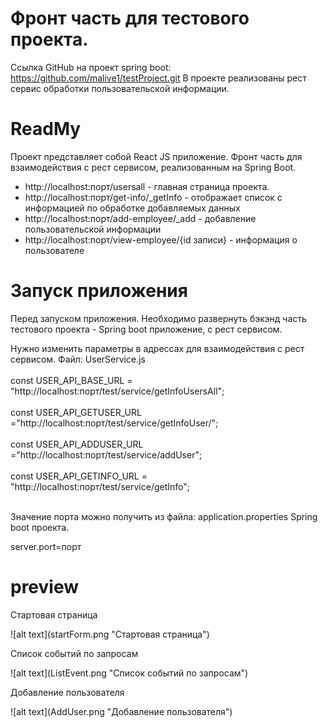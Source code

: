# Фронт часть для тестового проекта.

Ссылка GitHub на проект spring boot: https://github.com/malive1/testProject.git
В проекте реализованы рест сервис обработки пользовательской информации.

# ReadMy

Проект представляет собой React JS приложение. Фронт часть для взаимодействия с рест сервисом,
реализованным на Spring Boot.

* http://localhost:порт/usersall - главная страница проекта.
* http://localhost:порт/get-info/_getInfo - отображает список с информацией по обработке добавляемых данных
* http://localhost:порт/add-employee/_add - добавление пользовательской информации
* http://localhost:порт/view-employee/{id записи} - информация о пользователе

# Запуск приложения

Перед запуском приложения. Необходимо развернуть бэкэнд часть тестового проекта - Spring boot приложение, с рест сервисом.

Нужно изменить параметры в адрессах для взаимодействия с рест сервисом.
Файл: UserService.js
<br></br>
const USER_API_BASE_URL = "http://localhost:порт/test/service/getInfoUsersAll";
<br></br>
const USER_API_GETUSER_URL ="http://localhost:порт/test/service/getInfoUser/";
<br></br>
const USER_API_ADDUSER_URL ="http://localhost:порт/test/service/addUser";
<br></br>
const USER_API_GETINFO_URL = "http://localhost:порт/test/service/getInfo";
<br></br>

Значение порта можно получить из файла: application.properties Spring boot проекта.

server.port=порт

# preview
<p>Стартовая страница</p>
![alt text](startForm.png "Стартовая страница")​
<p>Список событий по запросам</p>
![alt text](ListEvent.png "Список событий по запросам")​
<p>Добавление пользователя</p>
![alt text](AddUser.png "Добавление пользователя")​